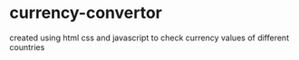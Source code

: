 # currency-convertor
created using html css and javascript
to check currency values of different countries
